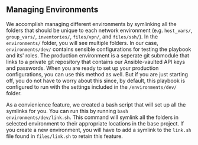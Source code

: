## Managing Environments

We accomplish managing different environments by symlinking all the folders that should be unique to each network environment (e.g. `host_vars/`, `group_vars/`, `inventories/`, `files/vpn/`, and `files/ssh/`). In the `environments/` folder, you will see multiple folders. In our case, `environments/dev/` contains sensible configurations for testing the playbook and its' roles. The production environment is a seperate git submodule that links to a private git repository that contains our Ansible-vaulted API keys and passwords. When you are ready to set up your production configurations, you can use this method as well. But if you are just starting off, you do not have to worry about this since, by default, this playbook is configured to run with the settings included in the `/environments/dev/` folder.

As a convienience feature, we created a bash script that will set up all the symlinks for you. You can run this by running `bash environments/dev/link.sh`. This command will symlink all the folders in selected environment to their appropriate locations in the base project. If you create a new environment, you will have to add a symlink to the `link.sh` file found in `files/link.sh` to retain this feature.
